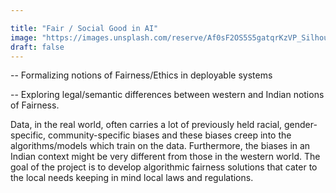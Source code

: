 ```yaml
---

title: "Fair / Social Good in AI"
image: "https://images.unsplash.com/reserve/Af0sF2OS5S5gatqrKzVP_Silhoutte.jpg?ixlib=rb-1.2.1&ixid=MnwxMjA3fDB8MHxwaG90by1wYWdlfHx8fGVufDB8fHx8&auto=format&fit=crop&w=1170&q=80"
draft: false
---
```


-- Formalizing notions of Fairness/Ethics in deployable systems

-- Exploring legal/semantic differences between western and Indian notions of Fairness.

Data, in the real world, often carries a lot of previously held racial, gender-specific, community-specific biases and these biases creep into the algorithms/models which train on the data. Furthermore, the biases in an Indian context might be very different from those in the western world. The goal of the project is to develop algorithmic fairness solutions that cater to the local needs keeping in mind local laws and regulations.